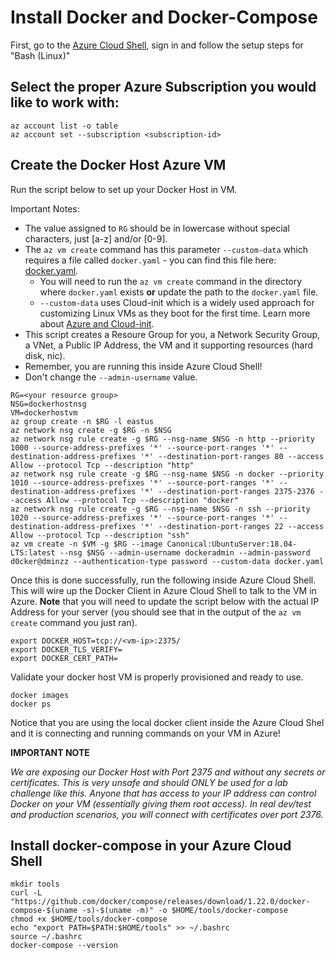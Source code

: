 # Install Docker and Docker-Compose

First, go to the [Azure Cloud Shell](https://shell.azure.com), sign in and follow the setup steps for "Bash (Linux)"

## Select the proper Azure Subscription you would like to work with:
```
az account list -o table
az account set --subscription <subscription-id>
```

## Create the Docker Host Azure VM

Run the script below to set up your Docker Host in VM.

Important Notes:

* The value assigned to `RG` should be in lowercase without special characters, just [a-z] and/or [0-9].
* The `az vm create` command has this parameter `--custom-data` which requires a file called `docker.yaml` - you can find this file here: [docker.yaml](../../../Resources/Code/docker.yaml).
     * You will need to run the `az vm create` command in the directory where `docker.yaml` exists **or** update the path to the `docker.yaml` file.
     * `--custom-data` uses Cloud-init which is a widely used approach for customizing Linux VMs as they boot for the first time. Learn more about [Azure and Cloud-init](https://docs.microsoft.com/en-us/azure/virtual-machines/linux/using-cloud-init).
* This script creates a Resoure Group for you, a Network Security Group, a VNet, a Public IP Address, the VM and it supporting resources (hard disk, nic).
* Remember, you are running this inside Azure Cloud Shell!
* Don't change the `--admin-username` value.

```
RG=<your resource group>
NSG=dockerhostnsg
VM=dockerhostvm
az group create -n $RG -l eastus
az network nsg create -g $RG -n $NSG
az network nsg rule create -g $RG --nsg-name $NSG -n http --priority 1000 --source-address-prefixes '*' --source-port-ranges '*' --destination-address-prefixes '*' --destination-port-ranges 80 --access Allow --protocol Tcp --description "http"
az network nsg rule create -g $RG --nsg-name $NSG -n docker --priority 1010 --source-address-prefixes '*' --source-port-ranges '*' --destination-address-prefixes '*' --destination-port-ranges 2375-2376 --access Allow --protocol Tcp --description "docker"
az network nsg rule create -g $RG --nsg-name $NSG -n ssh --priority 1020 --source-address-prefixes '*' --source-port-ranges '*' --destination-address-prefixes '*' --destination-port-ranges 22 --access Allow --protocol Tcp --description "ssh"
az vm create -n $VM -g $RG --image Canonical:UbuntuServer:18.04-LTS:latest --nsg $NSG --admin-username dockeradmin --admin-password d0cker@dminzz --authentication-type password --custom-data docker.yaml
```

Once this is done successfully, run the following inside Azure Cloud Shell. This will wire up the Docker Client in Azure Cloud Shell to talk to the VM in Azure. **Note** that you will need to update the script below with the actual IP Address for your server (you should see that in the output of the `az vm create` command you just ran).

```
export DOCKER_HOST=tcp://<vm-ip>:2375/
export DOCKER_TLS_VERIFY=
export DOCKER_CERT_PATH=
```

Validate your docker host VM is properly provisioned and ready to use.
```
docker images
docker ps
```
Notice that you are using the local docker client inside the Azure Cloud Shel and it is connecting and running commands on your VM in Azure!

**IMPORTANT NOTE**

*We are exposing our Docker Host with Port 2375 and without any secrets or certificates. This is very unsafe and should ONLY be used for a lab challenge like this. Anyone that has access to your IP address can control Docker on your VM (essentially giving them root access). In real dev/test and production scenarios, you will connect with certificates over port 2376.*


## Install docker-compose in your Azure Cloud Shell
```
mkdir tools
curl -L "https://github.com/docker/compose/releases/download/1.22.0/docker-compose-$(uname -s)-$(uname -m)" -o $HOME/tools/docker-compose
chmod +x $HOME/tools/docker-compose
echo "export PATH=$PATH:$HOME/tools" >> ~/.bashrc
source ~/.bashrc
docker-compose --version
```
